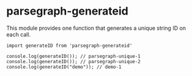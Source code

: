# parsegraph-generateid

This module provides one function that generates a unique string ID on each call.

    import generateID from 'parsegraph-generateid'

    console.log(generateID()); // parsegraph-unique-1
    console.log(generateID()); // parsegraph-unique-2
    console.log(generateID("demo")); // demo-1
